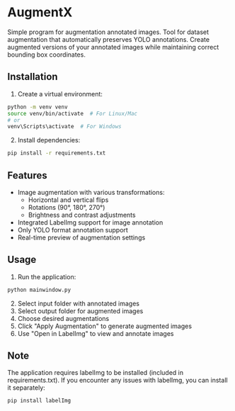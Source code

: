 # AugmentX
Simple program for augmentation annotated images.
Tool for dataset augmentation that automatically preserves YOLO annotations. Create augmented versions of your annotated images while maintaining correct bounding box coordinates.

## Installation

1. Create a virtual environment:
```bash
python -m venv venv
source venv/bin/activate  # For Linux/Mac
# or
venv\Scripts\activate  # For Windows
```

2. Install dependencies:
```bash
pip install -r requirements.txt
```

## Features

- Image augmentation with various transformations:
  - Horizontal and vertical flips
  - Rotations (90°, 180°, 270°)
  - Brightness and contrast adjustments
- Integrated LabelImg support for image annotation
- Only YOLO format annotation support
- Real-time preview of augmentation settings

## Usage

1. Run the application:
```bash
python mainwindow.py
```

2. Select input folder with annotated images
3. Select output folder for augmented images
4. Choose desired augmentations
5. Click "Apply Augmentation" to generate augmented images
6. Use "Open in LabelImg" to view and annotate images

## Note

The application requires labelImg to be installed (included in requirements.txt). If you encounter any issues with labelImg, you can install it separately:
```bash
pip install labelImg
```
